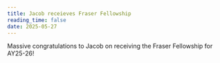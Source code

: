 ```yaml
---
title: Jacob receieves Fraser Fellowship
reading_time: false
date: 2025-05-27
---
```

Massive congratulations to Jacob on receiving the Fraser Fellowship for AY25-26!

<!--more-->

